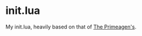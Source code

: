 # init.lua

My init.lua, heavily based on that of [The Primeagen's](https://github.com/ThePrimeagen/init.lua).


